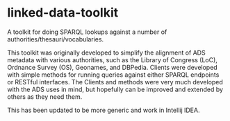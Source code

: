 linked-data-toolkit
===================

A toolkit for doing SPARQL lookups against a number of authorities/thesauri/vocabularies.

This toolkit was originally developed to simplify the alignment of ADS metadata with various authorities, such as
the Library of Congress (LoC), Ordnance Survey (OS), Geonames, and DBPedia. Clients were developed with simple methods
for running queries against either SPARQL endpoints or RESTful interfaces. The Clients and methods were very much 
developed with the ADS uses in mind, but hopefully can be improved and extended by others as they need them.

This has been updated to be more generic and work in Intellij IDEA.